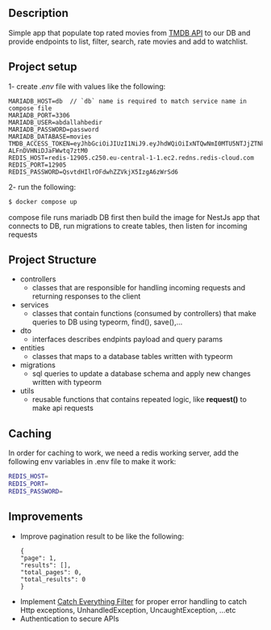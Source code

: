 ## Description

Simple app that populate top rated movies from [TMDB API](https://developer.themoviedb.org/reference/intro/getting-started) to our DB and provide endpoints to list, filter, search, rate movies and add to watchlist.

## Project setup

1- create _.env_ file with values like the following:

```
MARIADB_HOST=db  // `db` name is required to match service name in compose file
MARIADB_PORT=3306
MARIADB_USER=abdallahbedir
MARIADB_PASSWORD=password
MARIADB_DATABASE=movies
TMDB_ACCESS_TOKEN=eyJhbGciOiJIUzI1NiJ9.eyJhdWQiOiIxNTQwNmI0MTU5NTJjZTNkYjI1N2UzNWVjODhmMDgyOSIsIm5iZiI6MTczMjM2MzUyMC42OTY1NTgsInN1YiI6IjY3M2NmYTg4MzU1NTQxNzkxM2IxNjNiZiIsInNjb3BlcyI6WyJhcGlfcmVhZCJdLCJ2ZXJzaW9uIjoxfQ.uaZkACpg1LTBnfUbhW9n-ALFnDVHNiDJaFWwtq7ztM0
REDIS_HOST=redis-12905.c250.eu-central-1-1.ec2.redns.redis-cloud.com
REDIS_PORT=12905
REDIS_PASSWORD=QsvtdHIlrOFdwhZZVkjX5IzgA6zWrSd6
```

2- run the following:

```bash
$ docker compose up
```

compose file runs mariadb DB first then build the image for NestJs app that connects to DB, run migrations to create tables, then listen for incoming requests

## Project Structure

- controllers
  - classes that are responsible for handling incoming requests and returning responses to the client
- services
  - classes that contain functions (consumed by controllers) that make queries to DB using typeorm, find(), save(),...
- dto
  - interfaces describes endpints payload and query params
- entities
  - classes that maps to a database tables written with typeorm
- migrations
  - sql queries to update a database schema and apply new changes written with typeorm
- utils
  - reusable functions that contains repeated logic, like **request()** to make api requests

## Caching

In order for caching to work, we need a redis working server, add the following env variables in .env file to make it work:

```bash
REDIS_HOST=
REDIS_PORT=
REDIS_PASSWORD=
```

## Improvements

- Improve pagination result to be like the following:
  ```
  {
  "page": 1,
  "results": [],
  "total_pages": 0,
  "total_results": 0
  }
  ```
- Implement [Catch Everything Filter](https://docs.nestjs.com/exception-filters#catch-everything) for proper error handling to catch Http exceptions, UnhandledException, UncaughtException, ...etc
- Authentication to secure APIs
